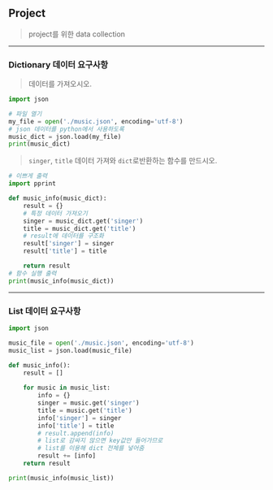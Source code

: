 ## Project

> project를 위한 data collection

---

### Dictionary 데이터 요구사항

> 데이터를 가져오시오.

```python
import json

# 파일 열기
my_file = open('./music.json', encoding='utf-8')
# json 데이터를 python에서 사용하도록
music_dict = json.load(my_file)
print(music_dict)
```

> `singer`, `title` 데이터 가져와 `dict`로반환하는 함수를 만드시오.

```python
# 이쁘게 출력
import pprint

def music_info(music_dict):
    result = {}
    # 특정 데이터 가져오기
    singer = music_dict.get('singer')
    title = music_dict.get('title')
    # result에 데이터를 구조화
    result['singer'] = singer
    result['title'] = title

    return result
# 함수 실행 출력
print(music_info(music_dict))
```

---

###  List 데이터 요구사항

```python
import json

music_file = open('./music.json', encoding='utf-8')
music_list = json.load(music_file)

def music_info():
    result = []
    
    for music in music_list:
        info = {}
        singer = music.get('singer')
        title = music.get('title')
        info['singer'] = singer
        info['title'] = title
        # result.append(info)
        # list로 감싸지 않으면 key값만 들어가므로
        # list를 이용해 dict 전체를 넣어줌
        result += [info]
    return result

print(music_info(music_list))    
```